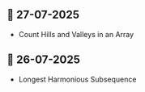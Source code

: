## 📅 27-07-2025
- Count Hills and Valleys in an Array

## 📅 26-07-2025
- Longest Harmonious Subsequence

